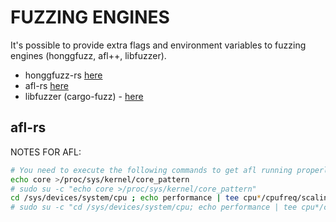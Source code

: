 # FUZZING ENGINES

It's possible to provide extra flags and environment variables to fuzzing engines (honggfuzz, afl++, libfuzzer).

- honggfuzz-rs [here](https://github.com/rust-fuzz/honggfuzz-rs#environment-variables)
- afl-rs [here](https://rust-fuzz.github.io/book/afl/tutorial.html)
- libfuzzer (cargo-fuzz) - [here](https://github.com/rust-fuzz/cargo-fuzz#usage)




## afl-rs 

NOTES FOR AFL:

``` sh
# You need to execute the following commands to get afl running properly
echo core >/proc/sys/kernel/core_pattern
# sudo su -c "echo core >/proc/sys/kernel/core_pattern"
cd /sys/devices/system/cpu ; echo performance | tee cpu*/cpufreq/scaling_governor
# sudo su -c "cd /sys/devices/system/cpu; echo performance | tee cpu*/cpufreq/scaling_governor"
```

